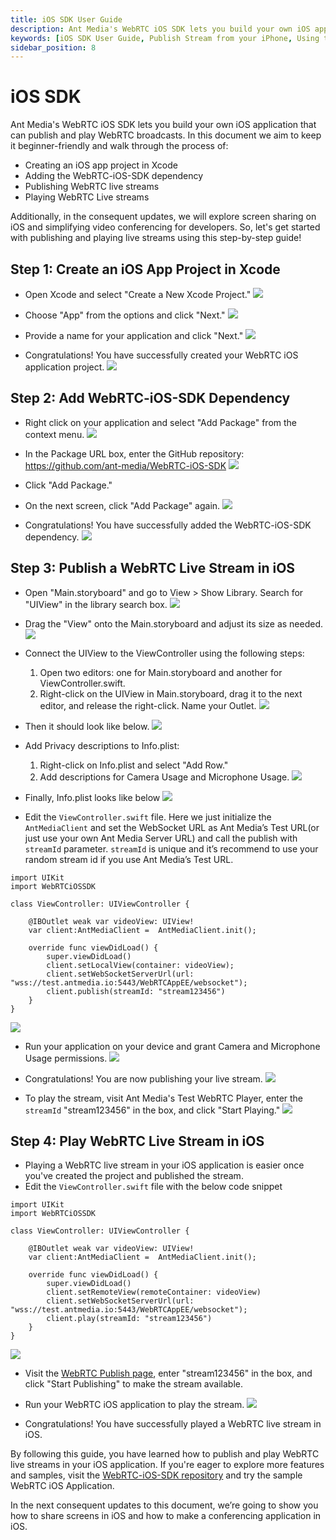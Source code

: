 ```yaml
---
title: iOS SDK User Guide
description: Ant Media's WebRTC iOS SDK lets you build your own iOS application that can publish and play WebRTC broadcasts.
keywords: [iOS SDK User Guide, Publish Stream from your iPhone, Using the WebRTC iOS SDK, Ant Media Server Documentation, Ant Media Server Tutorials]
sidebar_position: 8
---
```


# iOS SDK
Ant Media's WebRTC iOS SDK lets you build your own iOS application that can publish and play WebRTC broadcasts.
In this document we aim to keep it beginner-friendly and walk through the process of:
- Creating an iOS app project in Xcode
- Adding the WebRTC-iOS-SDK dependency
- Publishing WebRTC live streams
- Playing WebRTC Live streams

Additionally, in the consequent updates, we will explore screen sharing on iOS and simplifying video conferencing for developers. So, let's get started with publishing and playing live streams using this step-by-step guide!

## Step 1: Create an iOS App Project in Xcode
- Open Xcode and select "Create a New Xcode Project."
![](@site/static/img/ios-SDK/xcode.png)

- Choose "App" from the options and click "Next."
![](@site/static/img/ios-SDK/choose-app.png)

- Provide a name for your application and click "Next."
![](@site/static/img/ios-SDK/naming-app.png)

- Congratulations! You have successfully created your WebRTC iOS application project.
![](@site/static/img/ios-SDK/success.png)

## Step 2: Add WebRTC-iOS-SDK Dependency
- Right click on your application and select "Add Package" from the context menu.
![](@site/static/img/ios-SDK/add-package.png)

- In the Package URL box, enter the GitHub repository: https://github.com/ant-media/WebRTC-iOS-SDK
![](@site/static/img/ios-SDK/add-repo.png)

- Click "Add Package."
- On the next screen, click "Add Package" again.
![](@site/static/img/ios-SDK/ios-package.png)

- Congratulations! You have successfully added the WebRTC-iOS-SDK dependency.
![](@site/static/img/ios-SDK/repo-added.png)

## Step 3: Publish a WebRTC Live Stream in iOS
- Open "Main.storyboard" and go to View > Show Library. Search for "UIView" in the library search box.
![](@site/static/img/ios-SDK/UI-view.png)

- Drag the "View" onto the Main.storyboard and adjust its size as needed.
![](@site/static/img/ios-SDK/view-size.png)

- Connect the UIView to the ViewController using the following steps:
    1. Open two editors: one for Main.storyboard and another for ViewController.swift.
    2. Right-click on the UIView in Main.storyboard, drag it to the next editor, and release the right-click. Name your Outlet.
![](@site/static/img/ios-SDK/view-controller.png)

- Then it should look like below.
![](@site/static/img/ios-SDK/view-final.png)

- Add Privacy descriptions to Info.plist:
    1. Right-click on Info.plist and select "Add Row."
    2. Add descriptions for Camera Usage and Microphone Usage.
![](@site/static/img/ios-SDK/privacy.png)

- Finally, Info.plist looks like below
![](@site/static/img/ios-SDK/info-list.png)

- Edit the `ViewController.swift` file. Here we just initialize the `AntMediaClient` and set the WebSocket URL as Ant Media’s Test URL(or just use your own Ant Media Server URL) and call the publish with `streamId` parameter.
`streamId` is unique and it’s recommend to use your random stream id if you use Ant Media’s Test URL.
```
import UIKit
import WebRTCiOSSDK

class ViewController: UIViewController {

    @IBOutlet weak var videoView: UIView!
    var client:AntMediaClient =  AntMediaClient.init();
    
    override func viewDidLoad() {
        super.viewDidLoad()
        client.setLocalView(container: videoView);
        client.setWebSocketServerUrl(url: "wss://test.antmedia.io:5443/WebRTCAppEE/websocket");
        client.publish(streamId: "stream123456")
    }
}
```
![](@site/static/img/ios-SDK/ui-kit.png)

- Run your application on your device and grant Camera and Microphone Usage permissions.
![](@site/static/img/ios-SDK/mobile-permissions.png)

- Congratulations! You are now publishing your live stream.
![](@site/static/img/ios-SDK/publish.png)

- To play the stream, visit Ant Media's Test WebRTC Player, enter the `streamId` "stream123456" in the box, and click "Start Playing."
![](@site/static/img/ios-SDK/play.png)

## Step 4: Play WebRTC Live Stream in iOS
- Playing a WebRTC live stream in your iOS application is easier once you've created the project and published the stream.
- Edit the `ViewController.swift` file with the below code snippet
```
import UIKit
import WebRTCiOSSDK

class ViewController: UIViewController {

    @IBOutlet weak var videoView: UIView!
    var client:AntMediaClient =  AntMediaClient.init();
    
    override func viewDidLoad() {
        super.viewDidLoad()
        client.setRemoteView(remoteContainer: videoView)
        client.setWebSocketServerUrl(url: "wss://test.antmedia.io:5443/WebRTCAppEE/websocket");
        client.play(streamId: "stream123456")
    }
}
```
![](@site/static/img/ios-SDK/view-play.png)

- Visit the [WebRTC Publish page](https://antmedia.io/webrtc-samples/webrtc-publish-webrtc-play/), enter "stream123456" in the box, and click "Start Publishing" to make the stream available.

- Run your WebRTC iOS application to play the stream.
![](@site/static/img/ios-SDK/play-ios.png)

- Congratulations! You have successfully played a WebRTC live stream in iOS.

By following this guide, you have learned how to publish and play WebRTC live streams in your iOS application. If you're eager to explore more features and samples, visit the [WebRTC-iOS-SDK repository](https://github.com/ant-media/WebRTC-iOS-SDK) and try the sample WebRTC iOS Application.

In the next consequent updates to this document, we’re going to show you how to share screens in iOS and how to make a conferencing application in iOS.